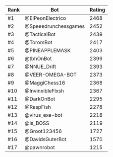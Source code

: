 Rank|Bot|Rating
---|---|---
#1|@ElPeonElectrico|2468
#2|@Speeedrunchessgames|2452
#3|@TacticalBot|2439
#4|@ToromBot|2417
#5|@PINEAPPLEMASK|2403
#6|@tbhOnBot|2399
#7|@NNUE_Drift|2393
#8|@VEER-OMEGA-BOT|2373
#9|@MaggiChess16|2368
#10|@InvinxibleFlxsh|2367
#11|@DarkOnBot|2295
#12|@RaspFish|2278
#13|@virus_exe-bot|2218
#14|@is_BOSS|2119
#15|@Groot123456|1727
#16|@DavidsGuterBot|1570
#17|@pawnrobot|1215
